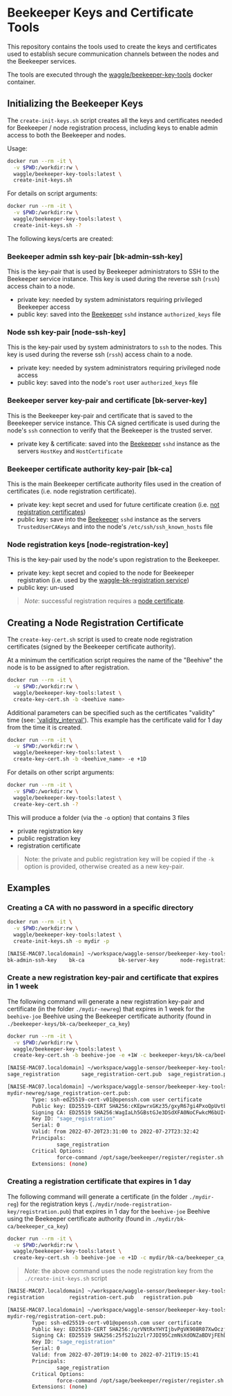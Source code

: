 # Beekeeper Keys and Certificate Tools

This repository contains the tools used to create the keys and certificates used to establish secure communication channels between the nodes and the Beekeeper services.

The tools are executed through the [waggle/beekeeper-key-tools](https://hub.docker.com/r/waggle/beekeeper-key-tools) docker container.

## Initializing the Beekeeper Keys

The `create-init-keys.sh` script creates all the keys and certificates needed for Beekeeper / node registration process, including keys to enable admin access to both the Beekeeper and nodes.

Usage:
```bash
docker run --rm -it \
  -v $PWD:/workdir:rw \
  waggle/beekeeper-key-tools:latest \
  create-init-keys.sh
```

For details on script arguments:

```bash
docker run --rm -it \
  -v $PWD:/workdir:rw \
  waggle/beekeeper-key-tools:latest \
  create-init-keys.sh -?
```

The following keys/certs are created:

### **Beekeeper admin ssh key-pair [bk-admin-ssh-key]**

This is the key-pair that is used by Beekeeper administrators to SSH to the Beekeeper service instance. This key is used during the reverse ssh (`rssh`) access chain to a node.

- private key: needed by system administators requiring privileged Beekeeper access
- public key: saved into the [Beekeeper](https://github.com/waggle-sensor/beekeeper) `sshd` instance `authorized_keys` file

### **Node ssh key-pair [node-ssh-key]**

This is the key-pair used by system administrators to `ssh` to the nodes. This key is used during the reverse ssh (`rssh`) access chain to a node.

- private key: needed by system administrators requiring privileged node access
- public key: saved into the node's `root`  user `authorized_keys` file

### **Beekeeper server key-pair and certificate [bk-server-key]**

This is the Beekeeper key-pair and certificate that is saved to the Beeekeeper service instance. This CA signed certificate is used during the node's `ssh` connection to verify that the Beekeeper is the trusted server.

- private key & certificate: saved into the [Beekeeper](https://github.com/waggle-sensor/beekeeper) `sshd` instance as the servers `HostKey` and `HostCertificate`

### **Beekeeper certificate authority key-pair [bk-ca]**

This is the main Beekeeper certificate authority files used in the creation of certificates (i.e. node registration certificate).

- private key: kept secret and used for future certificate creation (i.e. [not registration certificates](#creating-a-node-registration-certificate))
- public key: save into the [Beekeeper](https://github.com/waggle-sensor/beekeeper) `sshd` instance as the servers `TrustedUserCAKeys` and into the node's `/etc/ssh/ssh_known_hosts` file

### **Node registration keys [node-registration-key]**

This is the key-pair used by the node's upon registration to the Beekeeper.

- private key: kept secret and copied to the node for Beekeeper registration (i.e. used by the [waggle-bk-registration service](https://github.com/waggle-sensor/waggle-bk-registration))
- public key: un-used

> *Note*: successful registration requires a [node certificate](#creating-a-node-registration-certificate).

## Creating a Node Registration Certificate

The `create-key-cert.sh` script is used to create node registration certificates (signed by the Beekeeper certificate authority).

At a minimum the certification script requires the name of the "Beehive" the node is to be assigned to after registration.

```bash
docker run --rm -it \
  -v $PWD:/workdir:rw \
  waggle/beekeeper-key-tools:latest \
  create-key-cert.sh -b <beehive name>
```

Additional parameters can be specified such as the certificates "validity" time (see: ['validity_interval'](https://www.man7.org/linux/man-pages/man1/ssh-keygen.1.html)). This example has the certificate valid for 1 day from the time it is created.

```bash
docker run --rm -it \
  -v $PWD:/workdir:rw \
  waggle/beekeeper-key-tools:latest \
  create-key-cert.sh -b <beehive_name> -e +1D
```

For details on other script arguments:

```bash
docker run --rm -it \
  -v $PWD:/workdir:rw \
  waggle/beekeeper-key-tools:latest \
  create-key-cert.sh -?
```

This will produce a folder (via the `-o` option) that contains 3 files
- private registration key
- public registration key
- registration certificate

> Note: the private and public registration key will be copied if the `-k` option is provided, otherwise created as a new key-pair.

## Examples

### Creating a CA with no password in a specific directory

```bash
docker run --rm -it \
  -v $PWD:/workdir:rw \
  waggle/beekeeper-key-tools:latest \
  create-init-keys.sh -o mydir -p
```

```bash
[NAISE-MAC07.localdomain] ~/workspace/waggle-sensor/beekeeper-key-tools$ ls mydir/
bk-admin-ssh-key	bk-ca			bk-server-key		node-registration-key	node-ssh-key
```

### Create a new registration key-pair and certificate that expires in 1 week

The following command will generate a new registration key-pair and certificate (in the folder `./mydir-newreg`) that expires in 1 week for the `beehive-joe` Beehive using the Beekeeper certificate authority (found in `./beekeeper-keys/bk-ca/beekeeper_ca_key`)

```bash
docker run --rm -it \
  -v $PWD:/workdir:rw \
  waggle/beekeeper-key-tools:latest \
  create-key-cert.sh -b beehive-joe -e +1W -c beekeeper-keys/bk-ca/beekeeper_ca_key -o mydir-newreg
```

```bash
[NAISE-MAC07.localdomain] ~/workspace/waggle-sensor/beekeeper-key-tools$ ls mydir-newreg
sage_registration		sage_registration-cert.pub	sage_registration.pub
```

```bash
[NAISE-MAC07.localdomain] ~/workspace/waggle-sensor/beekeeper-key-tools$ ssh-keygen -L -f mydir-newreg/sage_registration-cert.pub
mydir-newreg/sage_registration-cert.pub:
        Type: ssh-ed25519-cert-v01@openssh.com user certificate
        Public key: ED25519-CERT SHA256:cKEpwrxGKz35/gxyR67gi4PxoQpUvtbl6H1XgfuE8eI
        Signing CA: ED25519 SHA256:WagIaLh5GBstGJe3DSdXFA0NoCFwkcM6bUIvi/MxGTk (using ssh-ed25519)
        Key ID: "sage_registration"
        Serial: 0
        Valid: from 2022-07-20T23:31:00 to 2022-07-27T23:32:42
        Principals:
                sage_registration
        Critical Options:
                force-command /opt/sage/beekeeper/register/register.sh -b beehive-joe
        Extensions: (none)
```

### Creating a registration certificate that expires in 1 day

The following command will generate a certificate (in the folder `./mydir-reg`) for the registration keys (`./mydir/node-registration-key/registration.pub`) that expires in 1 day for the `beehive-joe` Beehive using the Beekeeper certificate authority (found in `./mydir/bk-ca/beekeeper_ca_key`)

```bash
docker run --rm -it \
  -v $PWD:/workdir:rw \
  waggle/beekeeper-key-tools:latest \
  create-key-cert.sh -b beehive-joe -e +1D -c mydir/bk-ca/beekeeper_ca_key -k mydir/node-registration-key/registration.pub -o mydir-reg
```

> _Note_: the above command uses the node registration key from the `./create-init-keys.sh` script

```bash
[NAISE-MAC07.localdomain] ~/workspace/waggle-sensor/beekeeper-key-tools$ ls mydir-reg/
registration		registration-cert.pub	registration.pub
```

```bash
[NAISE-MAC07.localdomain] ~/workspace/waggle-sensor/beekeeper-key-tools$ ssh-keygen -L -f mydir-reg/registration-cert.pub
mydir-reg/registration-cert.pub:
        Type: ssh-ed25519-cert-v01@openssh.com user certificate
        Public key: ED25519-CERT SHA256:/qrVNtRxYHYIjbvPgVK908R07XwOczjqtenB9wR3vDk
        Signing CA: ED25519 SHA256:25fS21u2zlr7JDI95CzmNsXdONZaBDVjFEhD6kWQ+qQ (using ssh-ed25519)
        Key ID: "sage_registration"
        Serial: 0
        Valid: from 2022-07-20T19:14:00 to 2022-07-21T19:15:41
        Principals:
                sage_registration
        Critical Options:
                force-command /opt/sage/beekeeper/register/register.sh -b beehive-joe
        Extensions: (none)
```

